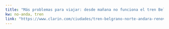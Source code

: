 ```yaml
---
title: "Más problemas para viajar: desde mañana no funciona el tren Belgrano Norte y el San Martín no llega a Retiro - 23/05/2018 - Clarín.com"
kw: no-anda, tren
link: "https://www.clarin.com/ciudades/tren-belgrano-norte-andara-renovacion-estaciones_0_Bku_O171X.html"
---
```


